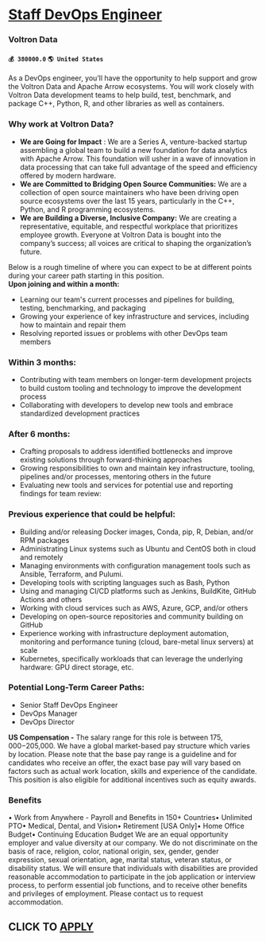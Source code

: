 # [Staff DevOps Engineer](https://www.remotewlb.com/apply/staff-devops-engineer-57190)  
### Voltron Data  
#### `💰 380000.0` `🌎 United States`  

As a DevOps engineer, you’ll have the opportunity to help support and grow the Voltron Data and Apache Arrow ecosystems. You will work closely with Voltron Data development teams to help build, test, benchmark, and package C++, Python, R, and other libraries as well as containers.

### Why work at Voltron Data?

  * **We are Going for Impact** : We are a Series A, venture-backed startup assembling a global team to build a new foundation for data analytics with Apache Arrow. This foundation will usher in a wave of innovation in data processing that can take full advantage of the speed and efficiency offered by modern hardware. 
  * **We are Committed to Bridging Open Source Communities:** We are a collection of open source maintainers who have been driving open source ecosystems over the last 15 years, particularly in the C++, Python, and R programming ecosystems.
  * **We are Building a Diverse, Inclusive Company:** We are creating a representative, equitable, and respectful workplace that prioritizes employee growth. Everyone at Voltron Data is bought into the company’s success; all voices are critical to shaping the organization’s future. 

  
Below is a rough timeline of where you can expect to be at different points during your career path starting in this position.  
 **Upon joining and within a month:**

  * Learning our team's current processes and pipelines for building, testing, benchmarking, and packaging
  * Growing your experience of key infrastructure and services, including how to maintain and repair them
  * Resolving reported issues or problems with other DevOps team members

### Within 3 months:

  * Contributing with team members on longer-term development projects to build custom tooling and technology to improve the development process
  * Collaborating with developers to develop new tools and embrace standardized development practices

### After 6 months:

  * Crafting proposals to address identified bottlenecks and improve existing solutions through forward-thinking approaches
  * Growing responsibilities to own and maintain key infrastructure, tooling, pipelines and/or processes, mentoring others in the future
  * Evaluating new tools and services for potential use and reporting findings for team review:

### Previous experience that could be helpful:

  * Building and/or releasing Docker images, Conda, pip, R, Debian, and/or RPM packages
  * Administrating Linux systems such as Ubuntu and CentOS both in cloud and remotely
  * Managing environments with configuration management tools such as Ansible, Terraform, and Pulumi.
  * Developing tools with scripting languages such as Bash, Python
  * Using and managing CI/CD platforms such as Jenkins, BuildKite, GitHub Actions and others
  * Working with cloud services such as AWS, Azure, GCP, and/or others
  * Developing on open-source repositories and community building on GitHub
  * Experience working with infrastructure deployment automation, monitoring and performance tuning (cloud, bare-metal linux servers) at scale 
  * Kubernetes, specifically workloads that can leverage the underlying hardware: GPU direct storage, etc.

### Potential Long-Term Career Paths:

  * Senior Staff DevOps Engineer
  * DevOps Manager
  * DevOps Director

**US Compensation -** The salary range for this role is between $175,000-$205,000. We have a global market-based pay structure which varies by location. Please note that the base pay range is a guideline and for candidates who receive an offer, the exact base pay will vary based on factors such as actual work location, skills and experience of the candidate. This position is also eligible for additional incentives such as equity awards.

### Benefits

• Work from Anywhere - Payroll and Benefits in 150+ Countries• Unlimited PTO• Medical, Dental, and Vision• Retirement [USA Only]• Home Office Budget• Continuing Education Budget We are an equal opportunity employer and value diversity at our company. We do not discriminate on the basis of race, religion, color, national origin, sex, gender, gender expression, sexual orientation, age, marital status, veteran status, or disability status. We will ensure that individuals with disabilities are provided reasonable accommodation to participate in the job application or interview process, to perform essential job functions, and to receive other benefits and privileges of employment. Please contact us to request accommodation.  
## CLICK TO [APPLY](https://www.remotewlb.com/apply/staff-devops-engineer-57190)

